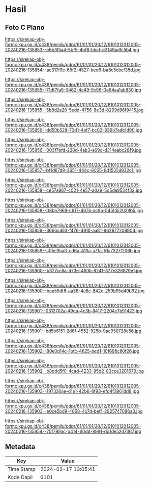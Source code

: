 # Hasil

## Foto C Plano

https://sirekap-obj-formc.kpu.go.id/c438/pemilu/pdpr/61/01/01/20/12/6101012012005-20240216-135853--e6b3f5a4-5bf5-4bf8-bbcf-e3149adfc5b4.jpg

https://sirekap-obj-formc.kpu.go.id/c438/pemilu/pdpr/61/01/01/20/12/6101012012005-20240216-135854--ac317f9e-65f2-4527-bed6-ba8c5cbef35d.jpg

https://sirekap-obj-formc.kpu.go.id/c438/pemilu/pdpr/61/01/01/20/12/6101012012005-20240216-135855--71df7fa9-0462-4c49-9c96-0e64aa1ab830.jpg

https://sirekap-obj-formc.kpu.go.id/c438/pemilu/pdpr/61/01/01/20/12/6101012012005-20240216-135855--5b8d2a20-5edd-4756-8e3d-8299d96f9415.jpg

https://sirekap-obj-formc.kpu.go.id/c438/pemilu/pdpr/61/01/01/20/12/6101012012005-20240216-135856--dd50b528-70d1-4af7-bc02-839b7edb1d90.jpg

https://sirekap-obj-formc.kpu.go.id/c438/pemilu/pdpr/61/01/01/20/12/6101012012005-20240216-135856--003f7bfd-228d-4eb3-a69c-d314eabc2819.jpg

https://sirekap-obj-formc.kpu.go.id/c438/pemilu/pdpr/61/01/01/20/12/6101012012005-20240216-135857--bf1d87d9-3651-444c-8055-6d1505d932c1.jpg

https://sirekap-obj-formc.kpu.go.id/c438/pemilu/pdpr/61/01/01/20/12/6101012012005-20240216-135858--ce57a987-c021-4e57-a0a9-5d5da9534f32.jpg

https://sirekap-obj-formc.kpu.go.id/c438/pemilu/pdpr/61/01/01/20/12/6101012012005-20240216-135858--08be7969-c617-467b-ac8a-545fd52029b5.jpg

https://sirekap-obj-formc.kpu.go.id/c438/pemilu/pdpr/61/01/01/20/12/6101012012005-20240216-135859--3666cd93-f476-4910-aa81-962977208904.jpg

https://sirekap-obj-formc.kpu.go.id/c438/pemilu/pdpr/61/01/01/20/12/6101012012005-20240216-135859--c05e3ba3-cd6a-413a-a71a-51a7327f206b.jpg

https://sirekap-obj-formc.kpu.go.id/c438/pemilu/pdpr/61/01/01/20/12/6101012012005-20240216-135900--b377cc6a-d73e-460b-8241-377e326879e1.jpg

https://sirekap-obj-formc.kpu.go.id/c438/pemilu/pdpr/61/01/01/20/12/6101012012005-20240216-135900--bea59df6-aa36-4c8e-842e-259b95d49b92.jpg

https://sirekap-obj-formc.kpu.go.id/c438/pemilu/pdpr/61/01/01/20/12/6101012012005-20240216-135901--0313702a-49da-4c3b-8417-2204c7b91423.jpg

https://sirekap-obj-formc.kpu.go.id/c438/pemilu/pdpr/61/01/01/20/12/6101012012005-20240216-135901--bd5b6151-2d6f-4552-925b-9ac950728c56.jpg

https://sirekap-obj-formc.kpu.go.id/c438/pemilu/pdpr/61/01/01/20/12/6101012012005-20240216-135902--80e0d14c-1bfc-4625-bed1-10f698c80f26.jpg

https://sirekap-obj-formc.kpu.go.id/c438/pemilu/pdpr/61/01/01/20/12/6101012012005-20240216-135902--b8ddd5f0-4cad-4233-95d2-83cce3201679.jpg

https://sirekap-obj-formc.kpu.go.id/c438/pemilu/pdpr/61/01/01/20/12/6101012012005-20240216-135903--197330ae-d1e1-42b6-8f93-efd4f3961dd8.jpg

https://sirekap-obj-formc.kpu.go.id/c438/pemilu/pdpr/61/01/01/20/12/6101012012005-20240216-135903--e0ce5bd9-4858-4c7d-bef1-2925747086a3.jpg

https://sirekap-obj-formc.kpu.go.id/c438/pemilu/pdpr/61/01/01/20/12/6101012012005-20240216-135854--70f799ac-b414-40d4-8991-dd1de52d7367.jpg


## Metadata

| Key        | Value               |
| ---------- | ------------------- |
| Time Stamp | 2024-02-17 13:05:41 |
| Kode Dapil | 6101                |



